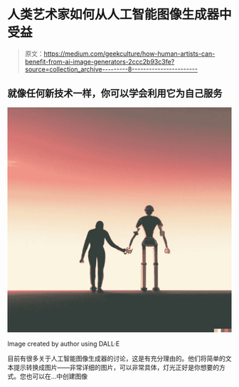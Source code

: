 # 人类艺术家如何从人工智能图像生成器中受益

> 原文：<https://medium.com/geekculture/how-human-artists-can-benefit-from-ai-image-generators-2ccc2b93c3fe?source=collection_archive---------8----------------------->

## 就像任何新技术一样，你可以学会利用它为自己服务

![](img/4a8e441fe581dab1b9e4dbd328472017.png)

Image created by author using DALL·E

目前有很多关于人工智能图像生成器的讨论，这是有充分理由的。他们将简单的文本提示转换成图片——非常详细的图片，可以非常具体，灯光正好是你想要的方式。您也可以在…中创建图像